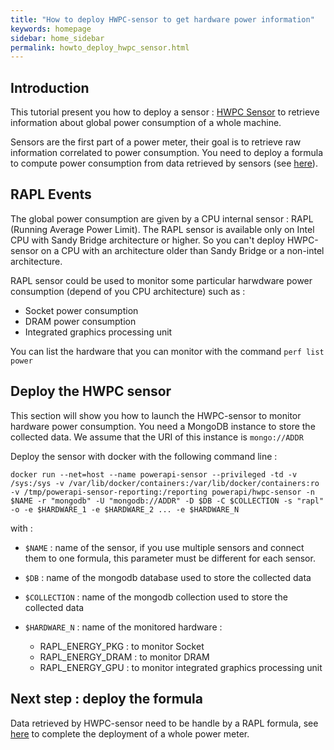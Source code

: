 ```yaml
---
title: "How to deploy HWPC-sensor to get hardware power information"
keywords: homepage
sidebar: home_sidebar 
permalink: howto_deploy_hwpc_sensor.html
---
```


## Introduction

This tutorial present you how to deploy a sensor : [HWPC Sensor](hwpc.html) to
retrieve information about global power consumption of a whole machine.

Sensors are the first part of a power meter, their goal is to retrieve raw
information correlated to power consumption. You need to deploy a formula to
compute power consumption from data retrieved by sensors (see
[here](howto_deploy_rapl_formula.html)).

## RAPL Events

The global power consumption are given by a CPU internal sensor : RAPL (Running
Average Power Limit). The RAPL sensor is available only on Intel CPU with Sandy
Bridge architecture or higher. So you can't deploy HWPC-sensor on a CPU with an
architecture older than Sandy Bridge or a non-intel architecture.

RAPL sensor could be used to monitor some particular harwdware power consumption (depend of you CPU architecture) such as :

- Socket power consumption
- DRAM power consumption
- Integrated graphics processing unit

You can list the hardware that you can monitor with the command `perf list power`

## Deploy the HWPC sensor

This section will show you how to launch the HWPC-sensor to monitor hardware
power consumption. You need a MongoDB instance to store the collected data. We
assume that the URI of this instance is `mongo://ADDR`

Deploy the sensor with docker with the following command line :

	docker run --net=host --name powerapi-sensor --privileged -td -v /sys:/sys -v /var/lib/docker/containers:/var/lib/docker/containers:ro -v /tmp/powerapi-sensor-reporting:/reporting powerapi/hwpc-sensor -n $NAME -r "mongodb" -U "mongodb://ADDR" -D $DB -C $COLLECTION -s "rapl" -o -e $HARDWARE_1 -e $HARDWARE_2 ... -e $HARDWARE_N
	
with : 

- `$NAME` : name of the sensor, if you use multiple sensors and connect them to one formula, this parameter must be different for each sensor.
- `$DB` : name of the mongodb database used to store the collected data
- `$COLLECTION` : name of the mongodb collection used to store the collected data
- `$HARDWARE_N` : name of the monitored hardware : 

	- RAPL_ENERGY_PKG : to monitor Socket
	- RAPL_ENERGY_DRAM : to monitor DRAM
	- RAPL_ENERGY_GPU : to monitor integrated graphics processing unit


## Next step : deploy the formula

Data retrieved by HWPC-sensor need to be handle by a RAPL formula, see [here](howto_deploy_rapl_formula.html) to complete the deployment of a whole power meter.
